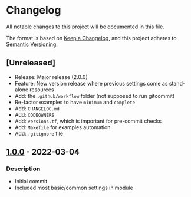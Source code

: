 # Changelog
All notable changes to this project will be documented in this file.

The format is based on [Keep a Changelog](https://keepachangelog.com/en/1.0.0/),
and this project adheres to [Semantic Versioning](https://semver.org/spec/v2.0.0.html).

## [Unreleased]
- Release: Major release (2.0.0)
- Feature: New version release where previous settings come as stand-alone resources
- Add: the `.github/workflow` folder (not supposed to run gitcommit)
- Re-factor examples to have `minimum` and `complete`
- Add: `CHANGELOG.md`
- Add: `CODEOWNERS`
- Add: `versions.tf`, which is important for pre-commit checks
- Add: `Makefile` for examples automation
- Add: `.gitignore` file

## [1.0.0] - 2022-03-04
### Description
- Initial commit
- Included most basic/common settings in module


[1.0.0]: https://github.com/boldlink/terraform-aws-s3/releases/tag/1.0.0
